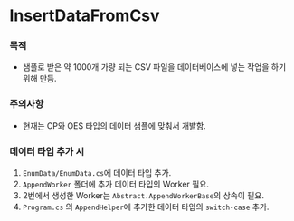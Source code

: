 # InsertDataFromCsv
 
### 목적
- 샘플로 받은 약 1000개 가량 되는 CSV 파일을 데이터베이스에 넣는 작업을 하기 위해 만듬.

### 주의사항
- 현재는 CP와 OES 타입의 데이터 샘플에 맞춰서 개발함.

### 데이터 타입 추가 시
 1. `EnumData/EnumData.cs`에 데이터 타입 추가.
 2. `AppendWorker` 폴더에 추가 데이터 타입의 Worker 필요.
 3. 2번에서 생성한 Worker는 `Abstract.AppendWorkerBase`의 상속이 필요.
 4. `Program.cs` 의 `AppendHelper`에 추가한 데이터 타입의 `switch-case` 추가.
